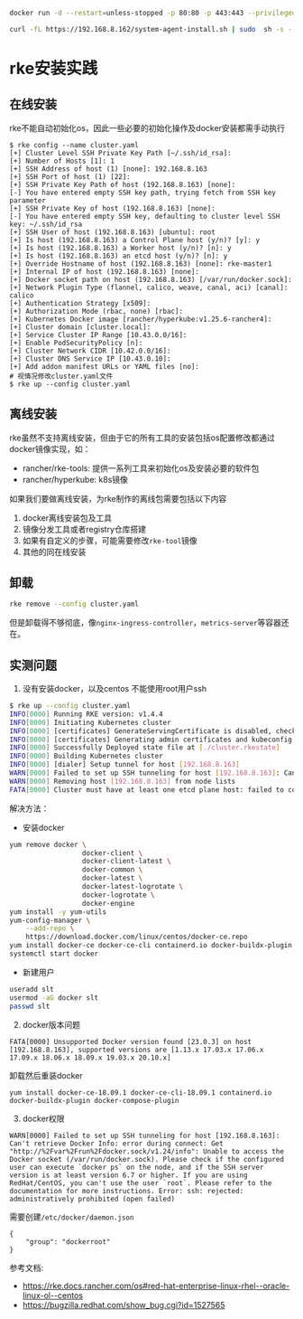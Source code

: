 ```bash
docker run -d --restart=unless-stopped -p 80:80 -p 443:443 --privileged rancher/rancher
```

```bash
curl -fL https://192.168.8.162/system-agent-install.sh | sudo  sh -s - --server https://192.168.8.162 --label 'cattle.io/os=linux' --token 2ghs6mhhn57m2hk95rbk7qxcbth7qfxnxs7gn8w4n5gxxtb5hqv8kc --ca-checksum eee748b24639a79d09cad84a74da27a93b03145d2eb95712a08e3957fed3e4b0 --etcd --controlplane --worker
```

# rke安装实践

## 在线安装
rke不能自动初始化os，因此一些必要的初始化操作及docker安装都需手动执行             

```barh
$ rke config --name cluster.yaml
[+] Cluster Level SSH Private Key Path [~/.ssh/id_rsa]: 
[+] Number of Hosts [1]: 1
[+] SSH Address of host (1) [none]: 192.168.8.163
[+] SSH Port of host (1) [22]: 
[+] SSH Private Key Path of host (192.168.8.163) [none]: 
[-] You have entered empty SSH key path, trying fetch from SSH key parameter
[+] SSH Private Key of host (192.168.8.163) [none]: 
[-] You have entered empty SSH key, defaulting to cluster level SSH key: ~/.ssh/id_rsa
[+] SSH User of host (192.168.8.163) [ubuntu]: root
[+] Is host (192.168.8.163) a Control Plane host (y/n)? [y]: y
[+] Is host (192.168.8.163) a Worker host (y/n)? [n]: y
[+] Is host (192.168.8.163) an etcd host (y/n)? [n]: y
[+] Override Hostname of host (192.168.8.163) [none]: rke-master1
[+] Internal IP of host (192.168.8.163) [none]: 
[+] Docker socket path on host (192.168.8.163) [/var/run/docker.sock]: 
[+] Network Plugin Type (flannel, calico, weave, canal, aci) [canal]: calico
[+] Authentication Strategy [x509]: 
[+] Authorization Mode (rbac, none) [rbac]: 
[+] Kubernetes Docker image [rancher/hyperkube:v1.25.6-rancher4]: 
[+] Cluster domain [cluster.local]: 
[+] Service Cluster IP Range [10.43.0.0/16]: 
[+] Enable PodSecurityPolicy [n]: 
[+] Cluster Network CIDR [10.42.0.0/16]: 
[+] Cluster DNS Service IP [10.43.0.10]: 
[+] Add addon manifest URLs or YAML files [no]: 
# 视情况修改cluster.yaml文件
$ rke up --config cluster.yaml
```

## 离线安装
rke虽然不支持离线安装，但由于它的所有工具的安装包括os配置修改都通过docker镜像实现，如：
- rancher/rke-tools: 提供一系列工具来初始化os及安装必要的软件包
- rancher/hyperkube: k8s镜像

如果我们要做离线安装，为rke制作的离线包需要包括以下内容
1. docker离线安装包及工具
2. 镜像分发工具或者registry仓库搭建
3. 如果有自定义的步骤，可能需要修改`rke-tool`镜像
4. 其他的同在线安装

## 卸载
```bash
rke remove --config cluster.yaml
```
但是卸载得不够彻底，像`nginx-ingress-controller`，`metrics-server`等容器还在。


## 实测问题
1. 没有安装docker，以及centos 不能使用root用户ssh
```bash
$ rke up --config cluster.yaml 
INFO[0000] Running RKE version: v1.4.4                  
INFO[0000] Initiating Kubernetes cluster                
INFO[0000] [certificates] GenerateServingCertificate is disabled, checking if there are unused kubelet certificates 
INFO[0000] [certificates] Generating admin certificates and kubeconfig 
INFO[0000] Successfully Deployed state file at [./cluster.rkestate] 
INFO[0000] Building Kubernetes cluster                  
INFO[0000] [dialer] Setup tunnel for host [192.168.8.163] 
WARN[0000] Failed to set up SSH tunneling for host [192.168.8.163]: Can't retrieve Docker Info: error during connect: Get "http://%2Fvar%2Frun%2Fdocker.sock/v1.24/info": Unable to access the Docker socket (/var/run/docker.sock). Please check if the configured user can execute `docker ps` on the node, and if the SSH server version is at least version 6.7 or higher. If you are using RedHat/CentOS, you can't use the user `root`. Please refer to the documentation for more instructions. Error: ssh: rejected: administratively prohibited (open failed) 
WARN[0000] Removing host [192.168.8.163] from node lists 
FATA[0000] Cluster must have at least one etcd plane host: failed to connect to the following etcd host(s) [192.168.8.163] 
```

解决方法：
- 安装docker
```bash
yum remove docker \
                  docker-client \
                  docker-client-latest \
                  docker-common \
                  docker-latest \
                  docker-latest-logrotate \
                  docker-logrotate \
                  docker-engine
yum install -y yum-utils
yum-config-manager \
    --add-repo \
    https://download.docker.com/linux/centos/docker-ce.repo
yum install docker-ce docker-ce-cli containerd.io docker-buildx-plugin docker-compose-plugin
systemctl start docker
```
- 新建用户
```bash
useradd slt
usermod -aG docker slt
passwd slt
```

2. docker版本问题
```
FATA[0000] Unsupported Docker version found [23.0.3] on host [192.168.8.163], supported versions are [1.13.x 17.03.x 17.06.x 17.09.x 18.06.x 18.09.x 19.03.x 20.10.x] 
```

卸载然后重装docker
```
yum install docker-ce-18.09.1 docker-ce-cli-18.09.1 containerd.io docker-buildx-plugin docker-compose-plugin
```

3. docker权限
```
WARN[0000] Failed to set up SSH tunneling for host [192.168.8.163]: Can't retrieve Docker Info: error during connect: Get "http://%2Fvar%2Frun%2Fdocker.sock/v1.24/info": Unable to access the Docker socket (/var/run/docker.sock). Please check if the configured user can execute `docker ps` on the node, and if the SSH server version is at least version 6.7 or higher. If you are using RedHat/CentOS, you can't use the user `root`. Please refer to the documentation for more instructions. Error: ssh: rejected: administratively prohibited (open failed) 
```

需要创建`/etc/docker/daemon.json`
```
{
    "group": "dockerroot"
}
```

参考文档: 
- <https://rke.docs.rancher.com/os#red-hat-enterprise-linux-rhel--oracle-linux-ol--centos>
- <https://bugzilla.redhat.com/show_bug.cgi?id=1527565>